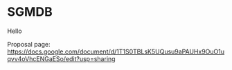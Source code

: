 # SGMDB
Hello

Proposal page:  https://docs.google.com/document/d/1T1S0TBLsK5UQusu9aPAUHx9OuO1uqvv4oVhcENGaESo/edit?usp=sharing
